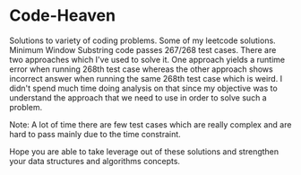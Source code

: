 # Code-Heaven
Solutions to variety of coding problems.
Some of my leetcode solutions. 
Minimum Window Substring code passes 267/268 test cases. There are two approaches which I've used to solve it. One approach yields a runtime error when running 268th test case whereas the other approach shows incorrect answer when running the same 268th test case which is weird. I didn't spend much time doing analysis on that since my objective was to understand the approach that we need to use in order to solve such a problem.

Note: A lot of time there are few test cases which are really complex and are hard to pass mainly due to the time constraint.

Hope you are able to take leverage out of these solutions and strengthen your data structures and algorithms concepts.
